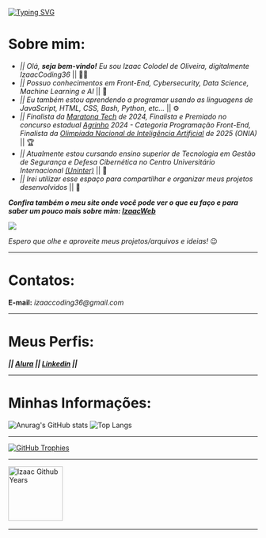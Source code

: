 [![Typing SVG](https://readme-typing-svg.herokuapp.com?font=Orbitron&weight=500&size=17&pause=1000&color=2CF11E&background=000000FB&center=true&vCenter=true&width=1000&height=100&lines=Ol%C3%A1%2C+seja+bem-vindo!;+Eu+sou+Izaac+Colodel+de+Oliveira%2C+digitalmente+IzaacCoding36;Possuo+conhecimentos+em+Front-End%2C+Cybersecurity%2C+Data+Science%2C+Machine+Learning+e+AI+;Finalista+da+Maratona+Tech+de+2024;Finalista+e+Premiado+no+concurso+estadual+Agrinho+2024+-+Categoria+Programa%C3%A7%C3%A3o+Front-End;Finalista+da+Olimp%C3%ADada+Nacional+de+Intelig%C3%AAncia+Artificial+de+2025+(ONIA);Aqui+voc%C3%AA+ver%C3%A1+meus+projetos+desenvolvidos)](https://git.io/typing-svg)

# Sobre mim:

- _|| Olá, **seja bem-vindo!** Eu sou Izaac Colodel de Oliveira, digitalmente IzaacCoding36_ || 👋🏼
- _|| Possuo conhecimentos em Front-End, Cybersecurity, Data Science, Machine Learning e AI_ || 🧠
- _|| Eu também estou aprendendo a programar usando as linguagens de JavaScript, HTML, CSS, Bash, Python, etc..._ || ⚙
- _|| Finalista da [Maratona Tech](https://maratona.tech/) de 2024, Finalista e Premiado no concurso estadual [Agrinho](https://www.sistemafaep.org.br/agrinho/) 2024 - Categoria Programação Front-End, Finalista da [Olimpíada Nacional de Inteligência Artificial](https://www.oniabrasil.com.br/) de 2025 (ONIA)_ || 🏆
- _|| Atualmente estou cursando ensino superior de Tecnologia em Gestão de Segurança e Defesa Cibernética no Centro Universitário Internacional [(Uninter)](https://www.uninter.com/)_ || 🔐
- _|| Irei utilizar esse espaço para compartilhar e organizar meus projetos desenvolvidos_ || 📁

**_Confira também o meu site onde você pode ver o que eu faço e para saber um pouco mais sobre mim: [IzaacWeb](https://izaacweb.vercel.app/)_**

![](https://media.tenor.com/24tIz3UhN50AAAAC/reasonsimbroke-xbox.gif)

*Espero que olhe e aproveite meus projetos/arquivos e ideias!* 😉

***
# Contatos:

**E-mail:** _izaaccoding36@gmail.com_

***
# Meus Perfis:

**_|| [Alura](https://cursos.alura.com.br/user/izaaccoding36) || [Linkedin](https://www.linkedin.com/in/izaac-colodel-de-oliveira-0773682b3/) ||_**

***
# Minhas Informações: 

![Anurag's GitHub stats](https://github-readme-stats.vercel.app/api?username=IzaacCoding36&theme=merko&show_icons=true)
![Top Langs](https://github-readme-stats.vercel.app/api/top-langs/?username=IzaacCoding36&theme=merko&layout=compact)

---

<div>
  <a href="https://github.com/IzaacCoding36">
    <img src="https://github-profile-trophy.vercel.app/?username=IzaacCoding36&theme=matrix&row=1" alt="GitHub Trophies" />
  </a>
</div>

---

<p>
	<a target="_blank" href="https://github.com/IzaacCoding36"><img src="https://komarev.com/ghpvc/?username=IzaacCoding36&color=green" alt="Izaac Github Years" width="110" /></a>&nbsp;&nbsp;
</p>

***
